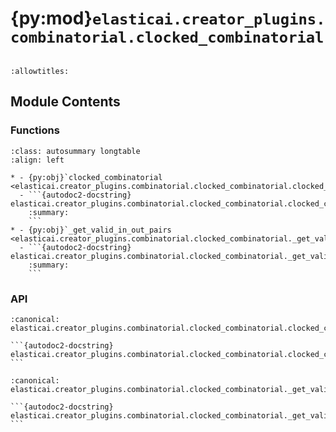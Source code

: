 # {py:mod}`elasticai.creator_plugins.combinatorial.clocked_combinatorial`

```{py:module} elasticai.creator_plugins.combinatorial.clocked_combinatorial
```

```{autodoc2-docstring} elasticai.creator_plugins.combinatorial.clocked_combinatorial
:allowtitles:
```

## Module Contents

### Functions

````{list-table}
:class: autosummary longtable
:align: left

* - {py:obj}`clocked_combinatorial <elasticai.creator_plugins.combinatorial.clocked_combinatorial.clocked_combinatorial>`
  - ```{autodoc2-docstring} elasticai.creator_plugins.combinatorial.clocked_combinatorial.clocked_combinatorial
    :summary:
    ```
* - {py:obj}`_get_valid_in_out_pairs <elasticai.creator_plugins.combinatorial.clocked_combinatorial._get_valid_in_out_pairs>`
  - ```{autodoc2-docstring} elasticai.creator_plugins.combinatorial.clocked_combinatorial._get_valid_in_out_pairs
    :summary:
    ```
````

### API

````{py:function} clocked_combinatorial(impl: elasticai.creator.ir2vhdl.Implementation) -> tuple[str, collections.abc.Sequence[str]]
:canonical: elasticai.creator_plugins.combinatorial.clocked_combinatorial.clocked_combinatorial

```{autodoc2-docstring} elasticai.creator_plugins.combinatorial.clocked_combinatorial.clocked_combinatorial
```
````

````{py:function} _get_valid_in_out_pairs(impl: elasticai.creator.ir2vhdl.Implementation) -> dict[str, str]
:canonical: elasticai.creator_plugins.combinatorial.clocked_combinatorial._get_valid_in_out_pairs

```{autodoc2-docstring} elasticai.creator_plugins.combinatorial.clocked_combinatorial._get_valid_in_out_pairs
```
````
